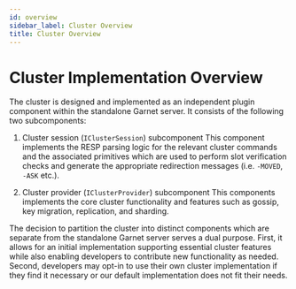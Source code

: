 ```yaml
---
id: overview
sidebar_label: Cluster Overview
title: Cluster Overview
---
```


# Cluster Implementation Overview

The cluster is designed and implemented as an independent plugin component within the standalone Garnet server.
It consists of the following two subcomponents:

1. Cluster session (```IClusterSession```) subcomponent
	This component implements the RESP parsing logic for the relevant cluster commands and the associated primitives
	which are used to perform slot verification checks and generate the appropriate redirection messages (i.e. ```-MOVED```, ```-ASK``` etc.).

2. Cluster provider (```IClusterProvider```) subcomponent
	This components implements the core cluster functionality and features such as gossip, key migration, replication, and sharding.

The decision to partition the cluster into distinct components which are separate from the standalone Garnet server serves a dual purpose.
First, it allows for an initial implementation supporting essential cluster features while also enabling developers to contribute new functionality as needed.
Second, developers may opt-in to use their own cluster implementation if they find it necessary or our default implementation does not fit their needs.
